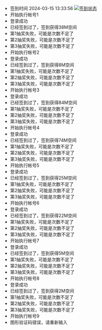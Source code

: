 - 签到时间 2024-03-15 13:33:56 [![签到状态](https://github.com/y377/189pan/actions/workflows/main.yml/badge.svg?branch=main)](https://github.com/y377/189pan/actions/workflows/main.yml)
- 开始执行帐号1
- 登录成功
- 已经签到过了，签到获得38M空间
- 第1抽奖失败，可能是次数不足了
- 第2抽奖失败，可能是次数不足了
- 第3抽奖失败，可能是次数不足了
- 开始执行帐号2
- 登录成功
- 已经签到过了，签到获得8M空间
- 第1抽奖失败，可能是次数不足了
- 第2抽奖失败，可能是次数不足了
- 第3抽奖失败，可能是次数不足了
- 开始执行帐号3
- 登录成功
- 已经签到过了，签到获得84M空间
- 第1抽奖失败，可能是次数不足了
- 第2抽奖失败，可能是次数不足了
- 第3抽奖失败，可能是次数不足了
- 开始执行帐号4
- 登录成功
- 已经签到过了，签到获得74M空间
- 第1抽奖失败，可能是次数不足了
- 第2抽奖失败，可能是次数不足了
- 第3抽奖失败，可能是次数不足了
- 开始执行帐号5
- 登录成功
- 已经签到过了，签到获得25M空间
- 第1抽奖失败，可能是次数不足了
- 第2抽奖失败，可能是次数不足了
- 第3抽奖失败，可能是次数不足了
- 开始执行帐号6
- 登录成功
- 已经签到过了，签到获得22M空间
- 第1抽奖失败，可能是次数不足了
- 第2抽奖失败，可能是次数不足了
- 第3抽奖失败，可能是次数不足了
- 开始执行帐号7
- 登录成功
- 已经签到过了，签到获得5M空间
- 第1抽奖失败，可能是次数不足了
- 第2抽奖失败，可能是次数不足了
- 第3抽奖失败，可能是次数不足了
- 开始执行帐号8
- 登录成功
- 已经签到过了，签到获得2M空间
- 第1抽奖失败，可能是次数不足了
- 第2抽奖失败，可能是次数不足了
- 第3抽奖失败，可能是次数不足了
- 开始执行帐号9
- 图形验证码错误，请重新输入
